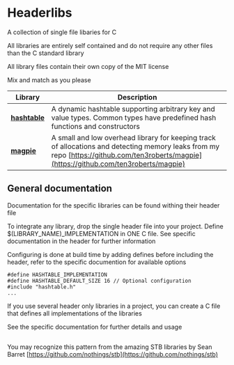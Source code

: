 # Headerlibs
A collection of single file libaries for C

All libraries are entirely self contained and do not require any other files than the C standard library

All library files contain their own copy of the MIT license

Mix and match as you please

Library | Description
------------------------------- | -----
**[hashtable](hashtable.h)** 	| A dynamic hashtable supporting arbitrary key and value types. Common types have predefined hash functions and constructors
**[magpie](magpie.h)** 			| A small and low overhead library for keeping track of allocations and detecting memory leaks from my repo [https://github.com/ten3roberts/magpie](https://github.com/ten3roberts/magpie)

## General documentation

Documentation for the specific libraries can be found withing their header file

To integrate any library, drop the single header file into your project. Define $(LIBRARY_NAME)_IMPLEMENTATION in ONE C file. See specific documentation in the header for further information

Configuring is done at build time by adding defines before including the header, refer to the specific documention for available options

```
#define HASHTABLE_IMPLEMENTATION
#define HASHTABLE_DEFAULT_SIZE 16 // Optional configuration
#include "hashtable.h"
...
```

If you use several header only libraries in a project, you can create a C file that defines all implementations of the libraries

See the specific documentation for further details and usage

##
You may recognize this pattern from the amazing STB libraries by Sean Barret [https://github.com/nothings/stb](https://github.com/nothings/stb)